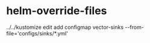 # helm-override-files
../../kustomize edit add configmap vector-sinks --from-file='configs/sinks/*.yml'